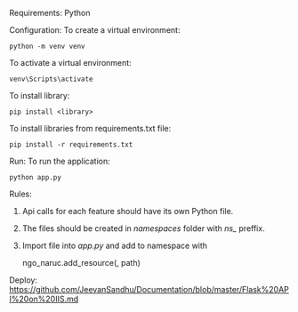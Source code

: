 Requirements: Python

Configuration:
To create a virtual environment:

    python -m venv venv

To activate a virtual environment:

    venv\Scripts\activate

To install library:

    pip install <library>

To install libraries from requirements.txt file:

    pip install -r requirements.txt

Run:
To run the application:
    
    python app.py

Rules:
1. Api calls for each feature should have its own Python file. 
2. The files should be created in <i>namespaces</i> folder with <i>ns_</i> preffix.
3. Import file into <i>app.py</i> and add to namespace with 
        
   ngo_naruc.add_resource(<class of imported endpoint>, path)

Deploy:
https://github.com/JeevanSandhu/Documentation/blob/master/Flask%20API%20on%20IIS.md 
